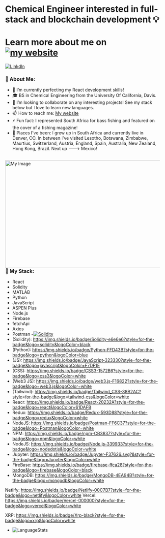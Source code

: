 # Chemical Engineer interested in full-stack and blockchain development 💡
# Learn more about me on [![my website](https://img.shields.io/badge/website-000000?style=for-the-badge&logo=About.me&logoColor=white)](https://nicholaskmilligan.com/)
[![LinkdIn](https://img.shields.io/badge/LinkedIn-0077B5?style=for-the-badge&logo=linkedin&logoColor=white)](https://www.linkedin.com/in/nicholas-milligan-5ba6971a5/)

### 🙋 About Me:
- 🌱 I’m currently perfecting my React development skills!
- 🎓 BS in Chemical Engineering from the University Of California, Davis.
- 👯 I’m looking to collaborate on any interesting projects! See my stack below but I love to learn new languages.
- 📫 How to reach me: [My website](https://nicholaskmilligan.com/contact)
- ⚡ Fun fact: I represented South Africa for bass fishing and featured on the cover of a fishing magazine!
- 📍 Places I've been: I grew up in South Africa and currently live in Denver, CO. In between I've visited Lesotho, Botswana, Zimbabwe, Maurtius, Switzerland, Austria, England, Spain, Australia, New Zealand, Hong Kong, Brazil. Next up ---> Mexico!
##

<img align="right" src="https://media.giphy.com/media/lJbot6b2yxvDBfL0bJ/giphy.gif" alt="My Image"  width="600" height="350">

### 📂 My Stack: 
- React
- Solidity
- MATLAB
- Python
- JavaScript
- ASPEN Plus
- Node.js
- Firebase
- fetchApi
- Axios
- Postman
-[![Solidity](https://img.shields.io/badge/Solidity-e6e6e6?style=for-the-badge&logo=solidity&logoColor=black)](https://nicholaskmilligan.com/smart-contracts/)
- (Solidity): https://img.shields.io/badge/Solidity-e6e6e6?style=for-the-badge&logo=solidity&logoColor=black
- (Python): https://img.shields.io/badge/Python-FFD43B?style=for-the-badge&logo=python&logoColor=blue
- (JS): https://img.shields.io/badge/JavaScript-323330?style=for-the-badge&logo=javascript&logoColor=F7DF1E
- (CSS): https://img.shields.io/badge/CSS3-1572B6?style=for-the-badge&logo=css3&logoColor=white
- (Web3 JS): https://img.shields.io/badge/web3.js-F16822?style=for-the-badge&logo=web3.js&logoColor=white
- (Tailwind): https://img.shields.io/badge/Tailwind_CSS-38B2AC?style=for-the-badge&logo=tailwind-css&logoColor=white
- Reacr: https://img.shields.io/badge/React-20232A?style=for-the-badge&logo=react&logoColor=61DAFB
- Redux: https://img.shields.io/badge/Redux-593D88?style=for-the-badge&logo=redux&logoColor=white
- NodeJS: https://img.shields.io/badge/Postman-FF6C37?style=for-the-badge&logo=Postman&logoColor=white
- NPM: https://img.shields.io/badge/npm-CB3837?style=for-the-badge&logo=npm&logoColor=white
- NodeJS: https://img.shields.io/badge/Node.js-339933?style=for-the-badge&logo=nodedotjs&logoColor=white
- Jupyter: https://img.shields.io/badge/Jupyter-F37626.svg?&style=for-the-badge&logo=Jupyter&logoColor=white
- FireBase: https://img.shields.io/badge/firebase-ffca28?style=for-the-badge&logo=firebase&logoColor=black
- MongoDB: https://img.shields.io/badge/MongoDB-4EA94B?style=for-the-badge&logo=mongodb&logoColor=white

Netlify: https://img.shields.io/badge/Netlify-00C7B7?style=for-the-badge&logo=netlify&logoColor=white
Vercel: https://img.shields.io/badge/Vercel-000000?style=for-the-badge&logo=vercel&logoColor=white

XRP: https://img.shields.io/badge/Xrp-black?style=for-the-badge&logo=xrp&logoColor=white

- ![LanguageStats](https://github-readme-stats.vercel.app/api/top-langs/?username=NicMilli)
